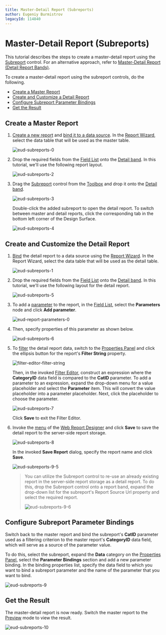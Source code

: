 ```yaml
---
title: Master-Detail Report (Subreports)
author: Eugeniy Burmistrov
legacyId: 114840
---
```

# Master-Detail Report (Subreports)
This tutorial describes the steps to create a master-detail report using the [Subreport](../report-elements/report-controls.md) control. For an alternative approach, refer to [Master-Detail Report (Detail Report Bands)](master-detail-report-(detail-report-bands).md).

To create a master-detail report using the subreport controls, do the following.
* [Create a Master Report](#create)
* [Create and Customize a Detail Report](#detail)
* [Configure Subreport Parameter Bindings](#subreport)
* [Get the Result](#result)

## <a name="create"/>Create a Master Report
1. [Create a new report](../creating-reports/basic-operations/create-a-new-report.md) and [bind it to a data source](../creating-reports/providing-data/bind-a-report-to-data.md). In the [Report Wizard](../wizards/report-wizard.md), select the data table that will be used as the master table.
	
	![eud-subreports-0](../../../images/img120281.png)
2. Drop the required fields from the [Field List](../interface-elements/field-list.md) onto the [Detail band](../report-elements/report-bands.md). In this tutorial, we'll use the following report layout.
	
	![eud-subreports-2](../../../images/img120283.png)
3. Drag the [Subreport](../report-elements/report-controls.md) control from the [Toolbox](../interface-elements/toolbox.md) and drop it onto the [Detail band](../report-elements/report-bands.md).
	
	![eud-subreports-3](../../../images/img120284.png)
	
	Double-click the added subreport to open the detail report. To switch between master and detail reports, click the corresponding tab in the bottom left corner of the Design Surface.
	
	![eud-subreports-4](../../../images/img120285.png)

## <a name="detail"/>Create and Customize the Detail Report
1. [Bind](../creating-reports/providing-data/bind-a-report-to-data.md) the detail report to a data source using the [Report Wizard](../wizards/report-wizard.md). In the Report Wizard, select the data table that will be used as the detail table.
	
	![eud-subreports-1](../../../images/img120282.png)
2. Drop the required fields from the [Field List](../interface-elements/field-list.md) onto the [Detail band](../report-elements/report-bands.md). In this tutorial, we'll use the following layout for the detail report.
	
	![eud-subreports-5](../../../images/img120286.png)
3. To add a [parameter](../creating-reports/providing-data/report-parameters.md) to the report, in the [Field List](../interface-elements/field-list.md), select the **Parameters** node and click **Add parameter**.
	
	![eud-report-parameters-0](../../../images/img119468.png)
4. Then, specify properties of this parameter as shown below.
	
	![eud-subreports-6](../../../images/img120287.png)
5. To [filter](../creating-reports/shaping-data/filtering-data.md) the detail report data, switch to the [Properties Panel](../interface-elements/properties-panel.md) and click the ellipsis button for the report's **Filter String** property.
	
	![filter-editor-filter-string](../../../images/img118363.png)
	
	Then, in the invoked [Filter Editor](../interface-elements/filter-editor.md), construct an expression where the **CategoryID** data field is compared to the **CatID** parameter. To add a parameter to an expression, expand the drop-down menu for a value placeholder and select the **Parameter** item. This will convert the value placeholder into a parameter placeholder. Next, click the placeholder to choose the parameter.
	
	![eud-subreports-7](../../../images/img120288.png)
	
	Click **Save** to exit the Filter Editor.
6. Invoke the [menu](../interface-elements/menu.md) of the [Web Report Designer](../../report-designer.md) and click **Save** to save the detail report to the server-side report storage.
	
	![eud-subreports-8](../../../images/img120290.png)
	
	In the invoked **Save Report** dialog, specify the report name and click **Save**.
	
	![eud-subreports-9-5](../../../images/img121457.png)
	
	> You can utilize the Subreport control to re-use an already existing report in the server-side report storage as a detail report. To do this, drop the Subreport control onto a report band, expand the drop-down list for the subreport's Report Source Url property and select the required report.
	> 
	> ![eud-subreports-9-6](../../../images/img121458.png)

## <a name="subreport"/>Configure Subreport Parameter Bindings
Switch back to the master report and bind the subreport's **CatID** parameter used as a filtering criterion to the master report's **CategoryID** data field, which will serve as a source of the parameter value.

To do this, select the subreport, expand the **Data** category on the [Properties Panel](../interface-elements/properties-panel.md), select the **Parameter Bindings** section and add a new parameter binding. In the binding properties list, specify the data field to which you want to bind a subreport parameter and the name of the parameter that you want to bind.

![eud-subreports-9](../../../images/img120291.png)

## <a name="result"/>Get the Result
The master-detail report is now ready. Switch the master report to the [Preview](../document-preview.md) mode to view the result.

![eud-subreports-10](../../../images/img120292.png)